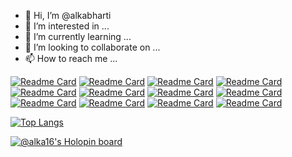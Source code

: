 - 👋 Hi, I’m @alkabharti
- 👀 I’m interested in ...
- 🌱 I’m currently learning ...
- 💞️ I’m looking to collaborate on ...
- 📫 How to reach me ...

<!---
alkabharti/alkabharti is a ✨ special ✨ repository because its `README.md` (this file) appears on your GitHub profile.
You can click the Preview link to take a look at your changes.
--->


[![Readme Card](https://github-readme-stats.vercel.app/api/pin/?username=alkabharti&repo=Arrays)](https://github.com/alkabharti/Arrays)
[![Readme Card](https://github-readme-stats.vercel.app/api/pin/?username=alkabharti&repo=Strings)](https://github.com/alkabharti/Strings)
[![Readme Card](https://github-readme-stats.vercel.app/api/pin/?username=alkabharti&repo=LinkedList)](https://github.com/alkabharti/github-readme-stats)
[![Readme Card](https://github-readme-stats.vercel.app/api/pin/?username=alkabharti&repo=Stack-and-Queue)](https://github.com/alkabharti/github-readme-stats)
[![Readme Card](https://github-readme-stats.vercel.app/api/pin/?username=alkabharti&repo=Trees)](https://github.com/alkabharti/github-readme-stats)
[![Readme Card](https://github-readme-stats.vercel.app/api/pin/?username=alkabharti&repo=Hashing)](https://github.com/alkabharti/github-readme-stats)
[![Readme Card](https://github-readme-stats.vercel.app/api/pin/?username=alkabharti&repo=Recursion-and-Backtracking)](https://github.com/alkabharti/github-readme-stats)
[![Readme Card](https://github-readme-stats.vercel.app/api/pin/?username=alkabharti&repo=Dynamic-Programming)](https://github.com/alkabharti/github-readme-stats)
[![Readme Card](https://github-readme-stats.vercel.app/api/pin/?username=alkabharti&repo=Divide-and-Conquer)](https://github.com/alkabharti/github-readme-stats)
[![Readme Card](https://github-readme-stats.vercel.app/api/pin/?username=alkabharti&repo=Graph)](https://github.com/alkabharti/github-readme-stats)
[![Readme Card](https://github-readme-stats.vercel.app/api/pin/?username=alkabharti&repo=Greedy)](https://github.com/alkabharti/github-readme-stats)
[![Readme Card](https://github-readme-stats.vercel.app/api/pin/?username=alkabharti&repo=Bit-Magic)](https://github.com/alkabharti/github-readme-stats)


[![Top Langs](https://github-readme-stats.vercel.app/api/top-langs/?username=alkabharti)](https://github.com/alkabharti/github-readme-stats)


[![@alka16's Holopin board](https://holopin.me/alka16)](https://holopin.io/@alka16)


